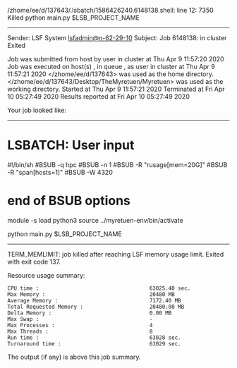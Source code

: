 /zhome/ee/d/137643/.lsbatch/1586426240.6148138.shell: line 12:  7350 Killed                  python main.py $LSB_PROJECT_NAME

------------------------------------------------------------
Sender: LSF System <lsfadmin@n-62-29-10>
Subject: Job 6148138: <NNAgent2network-70-50-20> in cluster <dcc> Exited

Job <NNAgent2network-70-50-20> was submitted from host <n-62-27-21> by user <s183905> in cluster <dcc> at Thu Apr  9 11:57:20 2020
Job was executed on host(s) <n-62-29-10>, in queue <hpc>, as user <s183905> in cluster <dcc> at Thu Apr  9 11:57:21 2020
</zhome/ee/d/137643> was used as the home directory.
</zhome/ee/d/137643/Desktop/TheMyretuen/Myretuen> was used as the working directory.
Started at Thu Apr  9 11:57:21 2020
Terminated at Fri Apr 10 05:27:49 2020
Results reported at Fri Apr 10 05:27:49 2020

Your job looked like:

------------------------------------------------------------
# LSBATCH: User input
#!/bin/sh
#BSUB -q hpc
#BSUB -n 1
#BSUB -R "rusage[mem=20G]"
#BSUB -R "span[hosts=1]"
#BSUB -W 4320
# end of BSUB options

module -s load python3
source ../myretuen-env/bin/activate

python main.py $LSB_PROJECT_NAME


------------------------------------------------------------

TERM_MEMLIMIT: job killed after reaching LSF memory usage limit.
Exited with exit code 137.

Resource usage summary:

    CPU time :                                   63025.40 sec.
    Max Memory :                                 20480 MB
    Average Memory :                             7172.40 MB
    Total Requested Memory :                     20480.00 MB
    Delta Memory :                               0.00 MB
    Max Swap :                                   -
    Max Processes :                              4
    Max Threads :                                8
    Run time :                                   63028 sec.
    Turnaround time :                            63029 sec.

The output (if any) is above this job summary.

